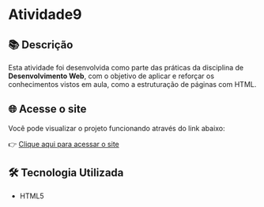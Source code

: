 # Atividade9

## 📚 Descrição

Esta atividade foi desenvolvida como parte das práticas da disciplina de **Desenvolvimento Web**, com o objetivo de aplicar e reforçar os conhecimentos vistos em aula, como a estruturação de páginas com HTML.
## 🌐 Acesse o site

Você pode visualizar o projeto funcionando através do link abaixo:

👉 [Clique aqui para acessar o site](https://pedroneto-ops.github.io/Atividade1-WEB/)


## 🛠 Tecnologia Utilizada

- HTML5
